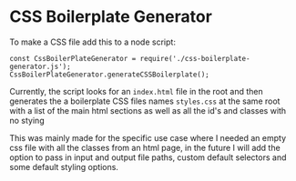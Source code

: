 # CSS Boilerplate Generator #

To make a CSS file add this to a node script:

`const CssBoilerPlateGenerator = require('./css-boilerplate-generator.js');`  
`CssBoilerPlateGenerator.generateCSSBoilerplate();`

Currently, the script looks for an `index.html` file in the root and then generates the a boilerplate CSS files names `styles.css` at the same root with a list of the main html sections as well as all the id's and classes with no stying

This was mainly made for the specific use case where I needed an empty css file with all the classes from an html page, in the future I will add the option to pass in input and output file paths, custom default selectors and some default styling options.
